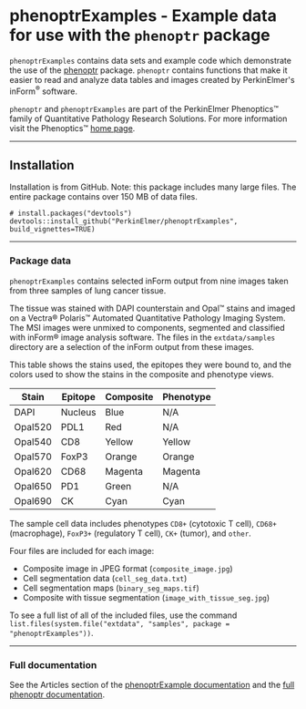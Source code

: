 # phenoptrExamples - Example data for use with the `phenoptr` package

<style type="text/css">
img { 
  border: none;
}
table {
    width: auto !important;
}
</style>

`phenoptrExamples` contains data sets and example code which demonstrate
the use of the [phenoptr](http://perkinelmer.github.io/phenoptr) package.
`phenoptr` contains functions that make it easier to read and analyze data tables
and images created by PerkinElmer's inForm<sup>&reg;</sup> software.

`phenoptr` and `phenoptrExamples` are part of the PerkinElmer Phenoptics&trade;
family of
Quantitative Pathology Research Solutions. For more information
visit the Phenoptics&trade;
[home page](http://www.perkinelmer.com/cancer|immunology/index.html).

----

## Installation

Installation is from GitHub. Note: this package includes many large files.
The entire package contains over 150 MB of data files.

```
# install.packages("devtools")
devtools::install_github("PerkinElmer/phenoptrExamples", build_vignettes=TRUE)
```

----

### Package data

`phenoptrExamples` contains selected inForm output from nine images taken
from three samples of lung cancer tissue.

The tissue was stained with DAPI counterstain and Opal™ stains
and imaged on a 
Vectra® Polaris™ Automated Quantitative Pathology Imaging System.
The MSI images were unmixed to components, segmented and classified
with inForm® image analysis software. The files in the `extdata/samples`
directory are a selection of the inForm output from these images.

This table shows the stains used, the epitopes they were bound to,
and the colors used to show the stains in the composite and phenotype views.

Stain   | Epitope | Composite | Phenotype
--------|---------|-----------|----------
DAPI    | Nucleus | Blue      | N/A
Opal520 | PDL1    | Red       | N/A
Opal540 | CD8     | Yellow    | Yellow
Opal570 | FoxP3   | Orange    | Orange
Opal620 | CD68    | Magenta   | Magenta
Opal650 | PD1     | Green     | N/A
Opal690 | CK      | Cyan      | Cyan

The sample cell data includes phenotypes `CD8+` (cytotoxic T cell),
`CD68+` (macrophage),
`FoxP3+` (regulatory T cell), `CK+` (tumor), and `other`.

Four files are included for each image:

- Composite image in JPEG format (`composite_image.jpg`)
- Cell segmentation data (`cell_seg_data.txt`)
- Cell segmentation maps (`binary_seg_maps.tif`)
- Composite with tissue segmentation (`image_with_tissue_seg.jpg`)

To see a full list of all of the included files, use the command
`list.files(system.file("extdata", "samples", package = "phenoptrExamples"))`.

----

### Full documentation

See the
Articles section of the 
[phenoptrExample documentation](https://perkinelmer.github.io/phenoptrExamples)
and the 
[full phenoptr documentation](http://perkinelmer.github.io/phenoptr).
